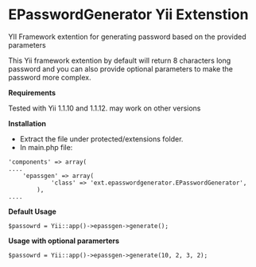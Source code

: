 EPasswordGenerator Yii Extenstion
=================================

YII Framework extention for generating password based on the provided parameters


This Yii framework extention by default will return 8 characters long password and you can also provide optional parameters
to make the password more complex.



**Requirements**

Tested with Yii 1.1.10 and 1.1.12. may work on other versions

**Installation**

* Extract the file under protected/extensions folder.
* In main.php file:

```
'components' => array(
....
	'epassgen' => array(
            'class' => 'ext.epasswordgenerator.EPasswordGenerator',
        ),
....
```

**Default Usage**

```
$passowrd = Yii::app()->epassgen->generate();
```

**Usage with optional paramerters**

```
$passowrd = Yii::app()->epassgen->generate(10, 2, 3, 2);
```
